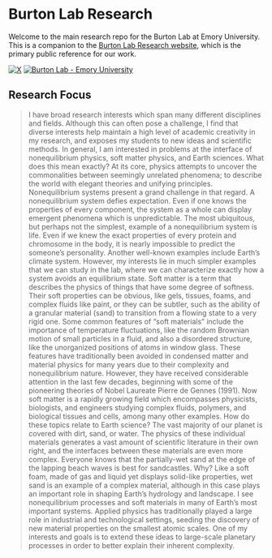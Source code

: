 # Burton Lab Research
Welcome to the main research repo for the Burton Lab at Emory University. This is a companion to the [Burton Lab Research website](https://www.jcburtonlab.com/), which is the primary public reference for our work.

[![X](https://img.shields.io/badge/X-%23000000.svg?style=for-the-badge&logo=X&logoColor=white)](https://twitter.com/burtonlab?lang=en)
[![Burton Lab - Emory University](https://img.shields.io/badge/YouTube-%23FF0000.svg?style=for-the-badge&logo=YouTube&logoColor=white)](https://www.youtube.com/channel/UCtBs-PlmusRjpb8XsMqxd4Q/videos)

## Research Focus
> I have broad research interests which span many different disciplines and fields. Although this can often pose a challenge, I find that diverse interests help maintain a high level of academic creativity in my research, and exposes my students to new ideas and scientific methods.
In general, I am interested in problems at the interface of nonequilibrium physics, soft matter physics, and Earth sciences. What does this mean exactly? At its core, physics attempts to uncover the commonalities between seemingly unrelated phenomena; to describe the world with elegant theories and unifying principles. Nonequilibrium systems present a grand challenge in that regard. A nonequilibrium system defies expectation. Even if one knows the properties of every component, the system as a whole can display emergent phenomena which is unpredictable. The most ubiquitous, but perhaps not the simplest, example of a nonequilibrium system is life. Even if we knew the exact properties of every protein and chromosome in the body, it is nearly impossible to predict the someone’s personality. Another well-known examples include Earth’s climate system. However, my interests lie in much simpler examples that we can study in the lab, where we can characterize exactly how a system avoids an equilibrium state.
Soft matter is a term that describes the physics of things that have some degree of softness. Their soft properties can be obvious, like gels, tissues, foams, and complex fluids like paint, or they can be subtler, such as the ability of a granular material (sand) to transition from a flowing state to a very rigid one. Some common features of “soft materials” include the importance of temperature fluctuations, like the random Brownian motion of small particles in a fluid, and also a disordered structure, like the unorganized positions of atoms in window glass. These features have traditionally been avoided in condensed matter and material physics for many years due to their complexity and nonequilibrium nature. However, they have received considerable attention in the last few decades, beginning with some of the pioneering theories of Nobel Laureate Pierre de Gennes (1991). Now soft matter is a rapidly growing field which encompasses physicists, biologists, and engineers studying complex fluids, polymers, and biological tissues and cells, among many other examples.
How do these topics relate to Earth science? The vast majority of our planet is covered with dirt, sand, or water. The physics of these individual materials generates a vast amount of scientific literature in their own right, and the interfaces between these materials are even more complex. Everyone knows that the partially-wet sand at the edge of the lapping beach waves is best for sandcastles. Why? Like a soft foam, made of gas and liquid yet displays solid-like properties, wet sand is an example of a complex material, although in this case plays an important role in shaping Earth’s hydrology and landscape. I see nonequilibrium processes and soft materials in many of Earth’s most important systems. Applied physics has traditionally played a large role in industrial and technological settings, seeding the discovery of new material properties on the smallest atomic scales. One of my interests and goals is to extend these ideas to large-scale planetary processes in order to better explain their inherent complexity.
